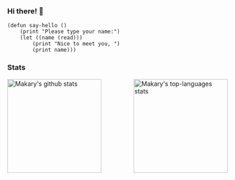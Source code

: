 ### Hi there! 👋

```Lisp
(defun say-hello ()
    (print "Please type your name:")
    (let ((name (read)))
        (print "Nice to meet you, ")
        (print name)))
```

### Stats

<div>
    <img align="left" height="215em" alt="Makary's github stats" src="https://github-readme-stats.vercel.app/api?username=makaryb&theme=dracula&show_icons=true&count_private=true" />
    <img align="right" height="215em" alt="Makary's top-languages stats" src="https://github-readme-stats.vercel.app/api/top-langs/?username=makaryb&theme=dracula" />
</div>

